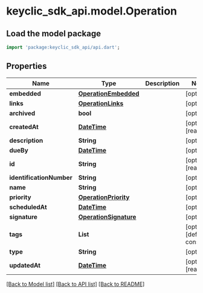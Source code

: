# keyclic_sdk_api.model.Operation

## Load the model package
```dart
import 'package:keyclic_sdk_api/api.dart';
```

## Properties
Name | Type | Description | Notes
------------ | ------------- | ------------- | -------------
**embedded** | [**OperationEmbedded**](OperationEmbedded.md) |  | [optional] 
**links** | [**OperationLinks**](OperationLinks.md) |  | [optional] 
**archived** | **bool** |  | [optional] 
**createdAt** | [**DateTime**](DateTime.md) |  | [optional] [readonly] 
**description** | **String** |  | [optional] 
**dueBy** | [**DateTime**](DateTime.md) |  | [optional] 
**id** | **String** |  | [optional] [readonly] 
**identificationNumber** | **String** |  | [optional] 
**name** | **String** |  | [optional] 
**priority** | [**OperationPriority**](OperationPriority.md) |  | [optional] 
**scheduledAt** | [**DateTime**](DateTime.md) |  | [optional] 
**signature** | [**OperationSignature**](OperationSignature.md) |  | [optional] 
**tags** | **List<String>** |  | [optional] [default to const []]
**type** | **String** |  | [optional] 
**updatedAt** | [**DateTime**](DateTime.md) |  | [optional] [readonly] 

[[Back to Model list]](../README.md#documentation-for-models) [[Back to API list]](../README.md#documentation-for-api-endpoints) [[Back to README]](../README.md)



